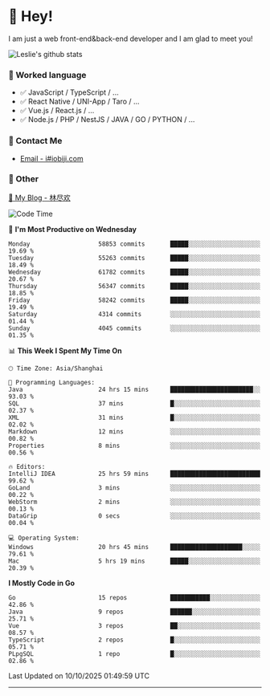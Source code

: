 # 👋 Hey!

I am just a web front-end&back-end developer and I am glad to meet you!

![Leslie's github stats](https://github-readme-stats.vercel.app/api?username=unsafe-ptr&&show_icons=true&&title_color=1abc9c&&icon_color=1abc9c)


### 📝 Worked language

- ✅ JavaScript / TypeScript / ...
- ✅ React Native / UNI-App / Taro / ...
- ✅ Vue.js / React.js / ...
- ✅ Node.js / PHP / NestJS / JAVA / GO / PYTHON / ...

### 📮 Contact Me

- [Email - i#iobiji.com](mailto:i@iobiji.com)


### 🤪 Other

[📌 My Blog - 林尽欢](https://iobiji.com)

<!--START_SECTION:waka-->
![Code Time](http://img.shields.io/badge/Code%20Time-2%2C246%20hrs%205%20mins-blue)

📅 **I'm Most Productive on Wednesday** 

```text
Monday                   58853 commits       █████░░░░░░░░░░░░░░░░░░░░   19.69 % 
Tuesday                  55263 commits       █████░░░░░░░░░░░░░░░░░░░░   18.49 % 
Wednesday                61782 commits       █████░░░░░░░░░░░░░░░░░░░░   20.67 % 
Thursday                 56347 commits       █████░░░░░░░░░░░░░░░░░░░░   18.85 % 
Friday                   58242 commits       █████░░░░░░░░░░░░░░░░░░░░   19.49 % 
Saturday                 4314 commits        ░░░░░░░░░░░░░░░░░░░░░░░░░   01.44 % 
Sunday                   4045 commits        ░░░░░░░░░░░░░░░░░░░░░░░░░   01.35 % 
```


📊 **This Week I Spent My Time On** 

```text
🕑︎ Time Zone: Asia/Shanghai

💬 Programming Languages: 
Java                     24 hrs 15 mins      ███████████████████████░░   93.03 % 
SQL                      37 mins             █░░░░░░░░░░░░░░░░░░░░░░░░   02.37 % 
XML                      31 mins             █░░░░░░░░░░░░░░░░░░░░░░░░   02.02 % 
Markdown                 12 mins             ░░░░░░░░░░░░░░░░░░░░░░░░░   00.82 % 
Properties               8 mins              ░░░░░░░░░░░░░░░░░░░░░░░░░   00.56 % 

🔥 Editors: 
IntelliJ IDEA            25 hrs 59 mins      █████████████████████████   99.62 % 
GoLand                   3 mins              ░░░░░░░░░░░░░░░░░░░░░░░░░   00.22 % 
WebStorm                 2 mins              ░░░░░░░░░░░░░░░░░░░░░░░░░   00.13 % 
DataGrip                 0 secs              ░░░░░░░░░░░░░░░░░░░░░░░░░   00.04 % 

💻 Operating System: 
Windows                  20 hrs 45 mins      ████████████████████░░░░░   79.61 % 
Mac                      5 hrs 19 mins       █████░░░░░░░░░░░░░░░░░░░░   20.39 % 
```

**I Mostly Code in Go** 

```text
Go                       15 repos            ███████████░░░░░░░░░░░░░░   42.86 % 
Java                     9 repos             ██████░░░░░░░░░░░░░░░░░░░   25.71 % 
Vue                      3 repos             ██░░░░░░░░░░░░░░░░░░░░░░░   08.57 % 
TypeScript               2 repos             █░░░░░░░░░░░░░░░░░░░░░░░░   05.71 % 
PLpgSQL                  1 repo              █░░░░░░░░░░░░░░░░░░░░░░░░   02.86 % 
```




 Last Updated on 10/10/2025 01:49:59 UTC
<!--END_SECTION:waka-->
---

